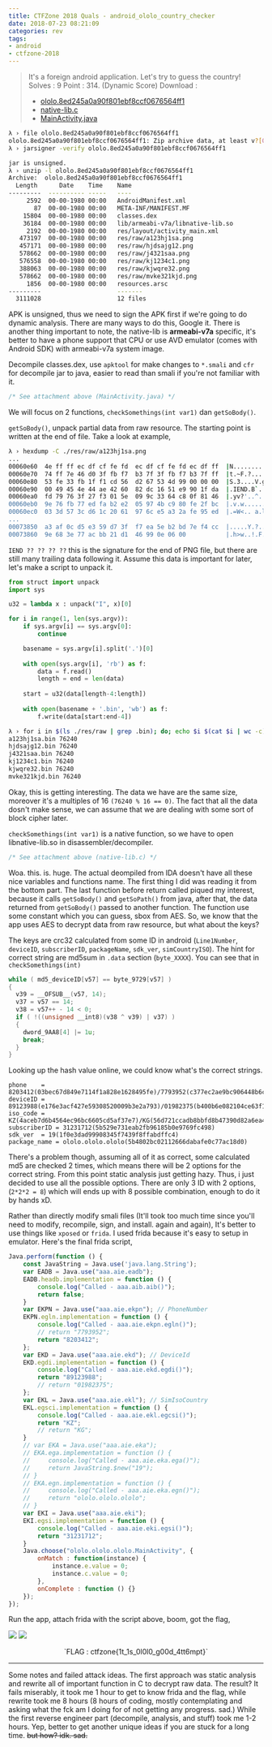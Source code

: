 ```yaml
---
title: CTFZone 2018 Quals - android_ololo_country_checker
date: 2018-07-23 08:21:09
categories: rev
tags:
- android
- ctfzone-2018
---
```


> It's a foreign android application. Let's try to guess the country!
> Solves : 9
> Point : 314. (Dynamic Score)
> Download : 
> - [ololo.8ed245a0a90f801ebf8ccf0676564ff1](https://ctf.bi.zone/files/ololo.8ed245a0a90f801ebf8ccf0676564ff1)
> - [native-lib.c](/img/ctfzone2018/native-lib.c)
> - [MainActivity.java](/img/ctfzone2018/MainActivity.java)

```sh
λ › file ololo.8ed245a0a90f801ebf8ccf0676564ff1
ololo.8ed245a0a90f801ebf8ccf0676564ff1: Zip archive data, at least v?[0] to extract
λ › jarsigner -verify ololo.8ed245a0a90f801ebf8ccf0676564ff1

jar is unsigned.
λ › unzip -l ololo.8ed245a0a90f801ebf8ccf0676564ff1
Archive:  ololo.8ed245a0a90f801ebf8ccf0676564ff1
  Length      Date    Time    Name
---------  ---------- -----   ----
     2592  00-00-1980 00:00   AndroidManifest.xml
       87  00-00-1980 00:00   META-INF/MANIFEST.MF
    15804  00-00-1980 00:00   classes.dex
    36184  00-00-1980 00:00   lib/armeabi-v7a/libnative-lib.so
     2192  00-00-1980 00:00   res/layout/activity_main.xml
   473197  00-00-1980 00:00   res/raw/a123hj1sa.png
   457171  00-00-1980 00:00   res/raw/hjdsajg12.png
   578662  00-00-1980 00:00   res/raw/j4321saa.png
   576558  00-00-1980 00:00   res/raw/kj1234c1.png
   388063  00-00-1980 00:00   res/raw/kjwqre32.png
   578662  00-00-1980 00:00   res/raw/mvke321kjd.png
     1856  00-00-1980 00:00   resources.arsc
---------                     -------
  3111028                     12 files
```

APK is unsigned, thus we need to sign the APK first if we're going to do dynamic analysis. There are many ways to do this, Google it. There is another thing important to note, the native-lib is __armeabi-v7a__ specific, it's better to have a phone support that CPU or use AVD emulator (comes with Android SDK) with armeabi-v7a system image.

Decompile classes.dex, use `apktool` for make changes to `*.smali` and `cfr` for decompile jar to java, easier to read than smali if you're not familiar with it.

```java
/* See attachment above (MainActivity.java) */
```

We will focus on 2 functions, `checkSomethings(int var1)` dan `getSoBody()`.

`getSoBody()`, unpack partial data from raw resource. The starting point is written at the end of file. Take a look at example,
```sh
λ › hexdump -C ./res/raw/a123hj1sa.png
...
00060e60  4e ff ff ec df cf fe fd  ec df cf fe fd ec df ff  |N...............|
00060e70  74 ff 7e 46 d0 3f fb f7  b3 7f 3f fb f7 b3 7f ff  |t.~F.?....?.....|
00060e80  53 fe 33 fb 1f f1 cd 56  d2 67 53 4d 99 00 00 00  |S.3....V.gSM....|
00060e90  00 49 45 4e 44 ae 42 60  82 dc 16 51 e9 90 1f da  |.IEND.B`...Q....|
00060ea0  fd 79 76 3f 27 f3 01 5e  09 9c 33 64 c8 0f 81 46  |.yv?'..^..3d...F|
00060eb0  9e 76 fb 77 ed fa b2 e2  05 97 4b c9 80 fe 2f bc  |.v.w......K.../.|
00060ec0  03 3d 57 3c d6 1c 20 61  97 6c e5 a3 2a fe 95 ed  |.=W<.. a.l..*...|
...
00073850  a3 af 0c d5 e3 59 d7 3f  f7 ea 5e b2 bd 7e f4 cc  |.....Y.?..^..~..|
00073860  9e 68 3e 77 ac bb 21 d1  46 99 0e 06 00           |.h>w..!.F....|
```
`IEND ?? ?? ?? ??` this is the signature for the end of PNG file, but there are still many trailing data following it. Assume this data is important for later, let's make a script to unpack it.
```python
from struct import unpack
import sys

u32 = lambda x : unpack("I", x)[0]

for i in range(1, len(sys.argv)):
    if sys.argv[i] == sys.argv[0]:
        continue

    basename = sys.argv[i].split('.')[0]
    
    with open(sys.argv[i], 'rb') as f:
        data = f.read()
        length = end = len(data)
    
    start = u32(data[length-4:length])
    
    with open(basename + '.bin', 'wb') as f:
        f.write(data[start:end-4])
```
```sh
λ › for i in $(ls ./res/raw | grep .bin); do; echo $i $(cat $i | wc -c); done
a123hj1sa.bin 76240
hjdsajg12.bin 76240
j4321saa.bin 76240
kj1234c1.bin 76240
kjwqre32.bin 76240
mvke321kjd.bin 76240
```
Okay, this is getting interesting. The data we have are the same size, moreover it's a multiples of 16 `(76240 % 16 == 0)`. The fact that all the data dosn't make sense, we can assume that we are dealing with some sort of block cipher later.

`checkSomethings(int var1)` is a native function, so we have to open libnative-lib.so in disassembler/decompiler.

```C
/* See attachment above (native-lib.c) */
```
Woa. this. is. huge. The actual deompiled from IDA doesn't have all these nice variables and functions name. The first thing I did was reading it from the bottom part. The last function before return called piqued my interest, because it calls `getSoBody()` and `getSoPath()` from java, after that, the data returned from `getSoBody()` passed to another function. The function use some constant which you can guess, sbox from AES. So, we know that the app uses AES to decrypt data from raw resource, but what about the keys?

The keys are crc32 calculated from some ID in android (`Line1Number`, `deviceID`, `subscriberID`, `packageName`, `sdk_ver`, `simCountryISO`). The hint for correct string are md5sum in `.data` section (`byte_XXXX`). You can see that in `checkSomethings(int)`
```C
while ( md5_deviceID[v57] == byte_9729[v57] )
{
  v39 = __OFSUB__(v57, 14);
  v37 = v57 == 14;
  v38 = v57++ - 14 < 0;
  if ( !((unsigned __int8)(v38 ^ v39) | v37) )
  {
    dword_9AA8[4] |= 1u;
    break;
  }
}
```
Looking up the hash value online, we could know what's the correct strings.
```
phone    = 8203412(03bec67d849e7114f1a828e1628495fe)/7793952(c377ec2ae9bc906448b6c39326e42f04)
deviceID = 89123988(e176e3acf427e59308520009b3e2a793)/01982375(b400b6e082104ce63f18f45e64c2fbfd)
iso_code = KZ(4aceb7d6b4564ec96bc6605cd5af37e7)/KG(56d721ccadb8bbfd8b47390d82a6ea4b)
subscriberID = 31231712(5b529e731eab2fb96185b0e9769fc498)
sdk_ver  = 19(1f0e3dad99908345f7439f8ffabdffc4)
package_name = ololo.ololo.ololo(5b4802bc02112666dabafe0c77ac18d0)
```
There's a problem though, assuming all of it as correct, some calculated md5 are checked 2 times, which means there will be 2 options for the correct string. From this point static analysis just getting hazy. Thus, i just decided to use all the possible options. There are only 3 ID with 2 options, (`2*2*2 = 8`) which will ends up with 8 possible combination, enough to do it by hands xD.

Rather than directly modify smali files (It'll took too much time since you'll need to modify, recompile, sign, and install. again and again), It's better to use things like `xposed` or `frida`. I used frida because it's easy to setup in emulator. Here's the final frida script,

```javascript
Java.perform(function () {
    const JavaString = Java.use('java.lang.String');
    var EADB = Java.use("aaa.aie.eadb");
    EADB.headb.implementation = function () {
        console.log("Called - aaa.aib.aib()");
        return false;
    }
    var EKPN = Java.use("aaa.aie.ekpn"); // PhoneNumber
    EKPN.egln.implementation = function () {
        console.log("Called - aaa.aie.ekpn.egln()");
        // return "7793952";
        return "8203412";
    };
    var EKD = Java.use("aaa.aie.ekd"); // DeviceId
    EKD.egdi.implementation = function () {
        console.log("Called - aaa.aie.ekd.egdi()");
        return "89123988";
        // return "01982375";
    };
    var EKL = Java.use("aaa.aie.ekl"); // SimIsoCountry
    EKL.egsci.implementation = function () {
        console.log("Called - aaa.aie.ekl.egcsi()");
        return "KZ";
        // return "KG";
    }
    // var EKA = Java.use("aaa.aie.eka");
    // EKA.ega.implementation = function () {
    //     console.log("Called - aaa.aie.eka.ega()");
    //     return JavaString.$new("19");
    // }
    // EKA.egn.implementation = function () {
    //     console.log("Called - aaa.aie.eka.egn()");
    //     return "ololo.ololo.ololo";
    // }
    var EKI = Java.use("aaa.aie.eki");
    EKI.egsi.implementation = function () {
        console.log("Called - aaa.aie.eki.egsi()");
        return "31231712";
    }
    Java.choose("ololo.ololo.ololo.MainActivity", {
        onMatch : function(instance) {
            instance.e.value = 0;
            instance.c.value = 0;
        },
        onComplete : function () {}
    });
});
```

Run the app, attach frida with the script above, boom, got the flag,

![](/img/ctfzone2018/ololo1.png)
![](/img/ctfzone2018/ololo2.png)

<center>`FLAG : ctfzone{1t_1s_0l0l0_g00d_4tt6mpt}`</center>

----------------------

Some notes and failed attack ideas. The first approach was static analysis and rewrite all of important function in C to decrypt raw data. The result? It fails miserably, it took me 1 hour to get to know frida and the flag, while rewrite took me 8 hours (8 hours of coding, mostly contemplating and asking what the fck am I doing for of not getting any progress. sad.) While the first reverse engineer part (decompile, analysis, and stuff) took me 1-2 hours. Yep, better to get another unique ideas if you are stuck for a long time. ~~but how? idk. sad.~~
